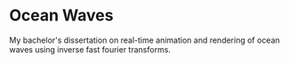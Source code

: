 # Ocean Waves
My bachelor's dissertation on real-time animation and rendering of ocean waves using inverse fast fourier transforms.
